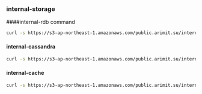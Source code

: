 ### internal-storage

####internal-rdb command
```bash
curl -s https://s3-ap-northeast-1.amazonaws.com/public.arimit.su/internal/storage/scripts/rdb.sh | sh -s -- accounts.onplatforms.net
```

#### internal-cassandra
```bash
curl -s https://s3-ap-northeast-1.amazonaws.com/public.arimit.su/internal/storage/scripts/cassandra.sh | sh -s -- accounts.onplatforms.net
```

#### internal-cache
```bash
curl -s https://s3-ap-northeast-1.amazonaws.com/public.arimit.su/internal/storage/scripts/cache.sh | sh
```
